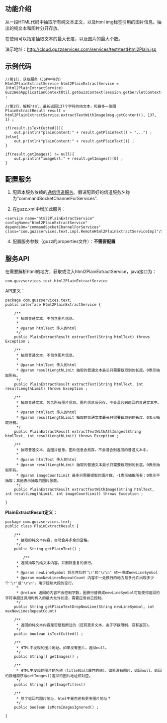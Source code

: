 ## 功能介绍 ##
从一段HTML代码中抽取所有纯文本正文，以及html img标签引用的图片信息。抽出的纯文本和图片分开存放。

在使用可以指定抽取文本的最大长度，以及图片的最大个数。

演示地址：<a href='http://cloud.guzzservices.com/services/test/testHtml2Plain.jsp'><a href='http://cloud.guzzservices.com/services/test/testHtml2Plain.jsp'>http://cloud.guzzservices.com/services/test/testHtml2Plain.jsp</a></a>


## 示例代码 ##
```
//第1行，获取服务（JSP中写的）
Html2PlainExtractService html2PlainExtractService = (Html2PlainExtractService) GuzzWebApplicationContextUtil.getGuzzContext(session.getServletContext()).getService("html2PlainExtractService") ;

//第2行，解析html，最长返回137个字符的纯文本，和最多一张图
PlainExtractResult result = html2PlainExtractService.extractTextWithImage(msg.getContent(), 137, 1) ;

if(result.isTextCutted()){
	out.println("plainContent:" + result.getPlainText() + "...") ;
}else{
	out.println("plainContent:" + result.getPlainText()) ;
}

if(result.getImages() != null){
	out.println("imageUrl:" + result.getImages()[0] ;
}
```

## 配置服务 ##

1. 配置本服务依赖的[通信信道服务](ManServiceChannel.md)。假设配置好的信道服务名称为”commandSocketChannelForServices”.

2. 在guzz.xml中增加此服务：
```
<service name="html2PlainExtractService" configName="html2PlainExtractService" dependsOn="commandSocketChannelForServices" class="com.guzzservices.text.impl.RemoteHtml2PlainExtractServiceImpl"/>
```

4. 配置服务参数（guzz的properties文件）：**不需要配置**

## 服务API ##

在需要解析html的地方，获取或注入html2PlainExtractService，java接口为：

`com.guzzservices.text.Html2PlainExtractService`

API定义：
```
package com.guzzservices.text;
public interface Html2PlainExtractService {

	/**
	 * 抽取普通文本，不包含图片信息。
	 *
	 * @param htmlText 传入的html
	 */
	public PlainExtractResult extractText(String htmlText) throws Exception ;

	/**
	 * 抽取普通文本，不包含图片信息。
	 *
	 * @param htmlText 传入的html
	 * @param resultLengthLimit 抽取的普通文本最长只需要截取到的长度。0表示抽取所有。
	 */
	public PlainExtractResult extractText(String htmlText, int resultLengthLimit) throws Exception ;

	/**
	 * 抽取普通文本，包含所有图片信息。图片信息会另存，不会混合到返回的普通文本中。
	 *
	 * @param htmlText 传入的html
	 * @param resultLengthLimit 抽取的普通文本最长只需要截取到的长度。0表示抽取所有。
	 */
	public PlainExtractResult extractTextWithAllImages(String htmlText, int resultLengthLimit) throws Exception ;

	/**
	 * 抽取普通文本，含图片信息。图片信息会另存，不会混合到返回的普通文本中。
	 *
	 * @param htmlText 传入的html
	 * @param resultLengthLimit 抽取的普通文本最长只需要截取到的长度。0表示抽取所有。
	 * @param imageCountLimit 最多只需要提取的图片数。-1表示抽取所有；0表示不抽取；其他表示抽取的图片张数。
	 */
	public PlainExtractResult extractTextWithImage(String htmlText, int resultLengthLimit, int imageCountLimit) throws Exception ;

}
```

**PlainExtractResult定义：**

```
package com.guzzservices.text;
public class PlainExtractResult {

	/**
	 * 抽取的纯文本内容，自动合并多余的空格。
	 */
	public String getPlainText() ;

        /**
	 * 返回抽取的纯文本内容，并删除重复的换行。
	 *
	 * @param newLineSymbol 将合并后的'\r'和'\r\n' 统一换成newLineSymbol
	 * @param maxNewLinesRepeatCount 内容中一处换行的地方最多允许出现多少个'\r'或'\r\n'。用于控制大段的空行。
	 *
	 * @return 返回的内容不会控制字数，因换行替换成newLineSymbol可能使得返回的字符串超过调用时传入的最大允许长度，需要应用自己控制。
	 */
	public String getPlainTextDropNewLine(String newLineSymbol, int maxNewLinesRepeatCount)

	/**
	 * 返回的纯文本内容是否是截断过的（还有更多文本，由于字数限制，没有返回）。
	 */
	public boolean isTextCutted() ;

	/**
	 * HTML中发现的图片地址。如果没有图片，返回null。
	 */
	public String[] getImages() ;

    /**
	 * HTML中发现的图片的名称（title和alt属性的值）。如果没有图片，返回null。返回的数组顺序与getImages()返回的图片地址相对应。
	 */
	public String[] getImageTitles()

	/**
	 * 除了返回的图片地址，html中是否还有更多图片地址？
	 */
	public boolean isMoreImagesIgnored() ;
	
}
```